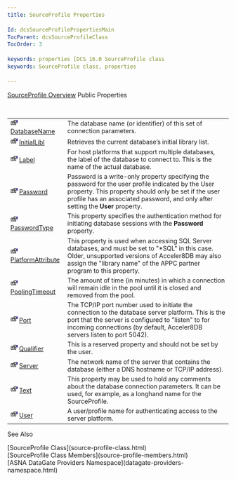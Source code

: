 ```yaml
---
title: SourceProfile Properties

Id: dcsSourceProfilePropertiesMain
TocParent: dcsSourceProfileClass
TocOrder: 3

keywords: properties [DCS 16.0 SourceProfile class
keywords: SourceProfile class, properties

---
```


[SourceProfile Overview](source-profile-class.html) 
Public Properties

<br />


|      |      |
| ---- | ---- |
| <img alt="public property" src="images/property.bmp" width="16" height="16" border="0" />   [ DatabaseName](source-profile-class-database-name-property.html) | The database name (or identifier) of this set of connection parameters. |
| <img alt="public property" src="images/property.bmp" width="16" height="16" border="0" /> [ InitialLibl](source-profile-class-initial-libl-property.html) | Retrieves the current database’s initial library list. |
| <img alt="public property" src="images/property.bmp" width="16" height="16" border="0" /> [ Label](source-profile-class-label-property.html) | For host platforms that support multiple databases, the label of the database to connect to. This is the name of the actual database. |
| <img alt="public property" src="images/property.bmp" width="16" height="16" border="0" /> [ Password](source-profile-class-password-property.html) | Password is a write-only property specifying the password for the user profile indicated by the User property. This property should only be set if the user profile has an associated password, and only after setting the **User** property. |
| <img height="16" alt="public property" src="images/property.bmp" width="16" border="0" /> [PasswordType](source-profile-class-password-type-property.html) | This property specifies the authentication method for initiating database sessions with the **Password** property. |
| <img alt="public property" src="images/property.bmp" width="16" height="16" border="0" /> [ PlatformAttribute](source-profile-class-platform-attribute-property.html) | This property is used when accessing SQL Server databases, and must be set to "*SQL" in this case. Older, unsupported versions of Acceler8DB may also assign the "library name" of the APPC partner program to this property. |
| <img alt="public property" src="images/property.bmp" width="16" height="16" border="0" /> [ PoolingTimeout](source-profile-class-pooling-timeout-property.html) | The amount of time (in minutes) in which a connection will remain idle in the pool until it is closed and removed from the pool. |
| <img alt="public property" src="images/property.bmp" width="16" height="16" border="0" /> [ Port](source-profile-class-port-property.html) | The TCP/IP port number used to initiate the connection to the database server platform. This is the port that the server is configured to "listen" to for incoming connections (by default, Acceler8DB servers listen to port 5042). |
| <img alt="public property" src="images/property.bmp" width="16" height="16" border="0" /> [ Qualifier](source-profile-class-qualifier-property.html) | This is a reserved property and should not be set by the user. |
| <img alt="public property" src="images/property.bmp" width="16" height="16" border="0" /> [ Server](source-profile-class-server-property.html) | The network name of the server that contains the database (either a DNS hostname or TCP/IP address). |
| <img alt="public property" src="images/property.bmp" width="16" height="16" border="0" /> [ Text](source-profile-class-text-property.html) | This property may be used to hold any comments about the database connection parameters. It can be used, for example, as a longhand name for the SourceProfile. |
| <img alt="public property" src="images/property.bmp" width="16" height="16" border="0" /> [ User](source-profile-class-user-property.html) | A user/profile name for authenticating access to the server platform. |



See Also

<dl />
      [SourceProfile Class](source-profile-class.html)
      <br />
      [SourceProfile Class Members](source-profile-members.html)
      <br />
      [ASNA DataGate Providers Namespace](datagate-providers-namespace.html) 

